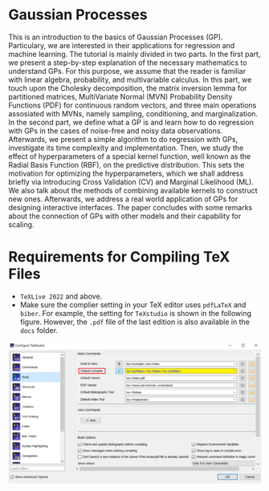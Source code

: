 # Gaussian Processes

This is an introduction to the basics of Gaussian Processes (GP). Particulary, we are interested in their applications for regression and machine learning. The tutorial is mainly divided in two parts. In the first part, we present a step-by-step explanation of the necessary mathematics to understand GPs. For this purpose, we assume that the reader is familiar with linear algebra, probability, and multivariable calculus. In this part, we touch upon the Cholesky decomposition, the matrix inversion lemma for partitioned matrices, MultiVariate Normal (MVN) Probability Density Functions (PDF) for continuous random vectors, and three main operations assosiated with MVNs, namely sampling, conditioning, and marginalization. In the second part, we define what a GP is and learn how to do regression with GPs in the cases of noise-free and noisy data observations. Afterwards, we present a simple algorithm to do regression with GPs, investigate its time complexity and implementation. Then, we study the effect of hyperparameters of a special kernel function, well known as the Radial Basis Function (RBF), on the predictive distribution. This sets the motivation for optimizing the hyperparameters, which we shall address briefly via introducing Cross Validation (CV) and Marginal Likelihood (ML). We also talk about the methods of combining available kernels to construct new ones. Afterwards, we address a real world application of GPs for designing interactive interfaces. The paper concludes with some remarks about the connection of GPs with other models and their capability for scaling. 

# Requirements for Compiling TeX Files
- `TeXLive 2022` and above.
- Make sure the complier setting in your TeX editor uses `pdfLaTeX` and `biber`. For example, the setting for `TeXstudio` is shown in the following figure. However, the `.pdf` file of the last edition is also available in the `docs` folder.

![TeX Studio Setting for Compilation](./.github/tex-studio-setting.PNG)